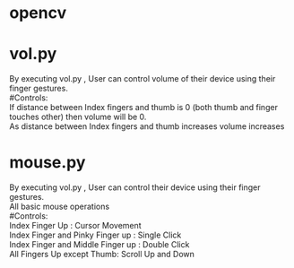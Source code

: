 # opencv

# vol.py
By executing vol.py , User can control volume of their device using their finger gestures.<br />
#Controls:<br />
If distance between Index fingers and thumb is 0 (both thumb and finger touches other) then volume will be 0.<br />
As distance between Index fingers and thumb increases volume increases<br />

# mouse.py<br />
By executing vol.py , User can control their device using their finger gestures.<br />
All basic mouse operations<br />
#Controls:<br />
Index Finger Up : Cursor Movement<br />
Index Finger and Pinky Finger up : Single Click<br />
Index Finger and Middle Finger up : Double Click<br />
All Fingers Up except Thumb: Scroll Up and Down<br />
